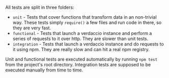 All tests are split in three folders:

 - `unit` - Tests that cover functions that transform data in an non-trivial way. These tests simply `require()` a few files and run code in there, so they are very fast.
 - `functional` - Tests that launch a verdaccio instance and perform a series of requests to it over http. They are slower than unit tests.
 - `integration` - Tests that launch a verdaccio instance and do requests to it using npm. They are really slow and can hit a real npm registry.

Unit and functional tests are executed automatically by running `npm test` from the project's root directory. Integration tests are supposed to be executed manually from time to time.
